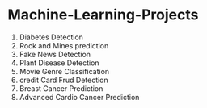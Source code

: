 # Machine-Learning-Projects
1) Diabetes Detection 
2) Rock and Mines prediction
3) Fake News Detection
4) Plant Disease Detection
5) Movie Genre Classification
6) credit Card Frud Detection
7) Breast Cancer Prediction
8) Advanced Cardio Cancer Prediction 

   

